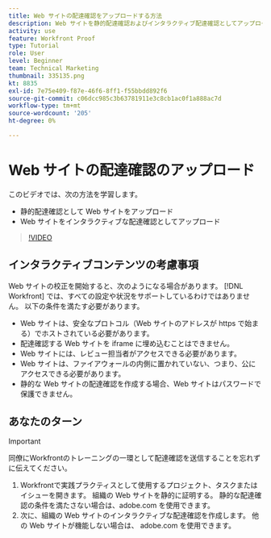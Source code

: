 ```yaml
---
title: Web サイトの配達確認をアップロードする方法
description: Web サイトを静的配達確認およびインタラクティブ配達確認としてアップロードする方法については、 [!DNL  Workfront].
activity: use
feature: Workfront Proof
type: Tutorial
role: User
level: Beginner
team: Technical Marketing
thumbnail: 335135.png
kt: 8835
exl-id: 7e75e409-f87e-46f6-8ff1-f55bbdd892f6
source-git-commit: c06dcc985c3b63781911e3c8cb1ac0f1a888ac7d
workflow-type: tm+mt
source-wordcount: '205'
ht-degree: 0%

---
```


# Web サイトの配達確認のアップロード

このビデオでは、次の方法を学習します。

* 静的配達確認として Web サイトをアップロード
* Web サイトをインタラクティブな配達確認としてアップロード

>[!VIDEO](https://video.tv.adobe.com/v/335135/?quality=12)


## インタラクティブコンテンツの考慮事項

Web サイトの校正を開始すると、次のようになる場合があります。 [!DNL Workfront] では、すべての設定や状況をサポートしているわけではありません。 以下の条件を満たす必要があります。

* Web サイトは、安全なプロトコル（Web サイトのアドレスが https で始まる）でホストされている必要があります。
* 配達確認する Web サイトを iframe に埋め込むことはできません。
* Web サイトには、レビュー担当者がアクセスできる必要があります。
* Web サイトは、ファイアウォールの内側に置かれていない、つまり、公にアクセスできる必要があります。
* 静的な Web サイトの配達確認を作成する場合、Web サイトはパスワードで保護できません。

## あなたのターン

>[!IMPORTANT]
>
>同僚にWorkfrontのトレーニングの一環として配達確認を送信することを忘れずに伝えてください。

1. Workfrontで実践プラクティスとして使用するプロジェクト、タスクまたはイシューを開きます。 組織の Web サイトを静的に証明する。 静的な配達確認の条件を満たさない場合は、adobe.com を使用できます。
1. 次に、組織の Web サイトのインタラクティブな配達確認を作成します。 他の Web サイトが機能しない場合は、 adobe.com を使用できます。

<!-- 
Learn more about these considerations in the articles Generate a static proof for a website or other web content and Generate an interactive proof for a website or other web content. 
-->

<!--
### Learn more
[!DNL Workfront] also supports interactive proofing of files generated from a ZIP file. Learn how to prepare the ZIP file for uploading in the article Interactive content proofs.

* Generate a static proof for a website or other web content
* Generate an interactive proof for a website or other web content
* Generate a proof for interactive content in a ZIP file
* Understand the desktop proofing viewer
* Install the desktop proofing viewer
-->
